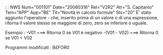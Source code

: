  :  : NWS Num="001101" Date="20060316" Rel="V2R2" Atr="S. Capitanio" Tem="APP" App="B£" Tit="Novità in calcolo formule" Sts="20"
E' stato aggiunto l'operatore - che, inserito prima di un valore o di una espressione, ritorna il valore stesso se maggiore di zero, zero se inferiore o uguale.

Esempio : 
-V01  ===>  Ritorna 0  se V01 è negativo
-(V01 - V02) ===> Ritorna 0 se V01 < V02

Programmi modificati :  B£FOR0
